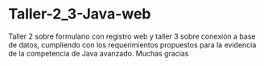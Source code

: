 # Taller-2_3-Java-web
Taller 2 sobre formulario con registro web y taller 3 sobre conexión a base de datos, cumpliendo con los requerimientos propuestos para la evidencia de la competencia 
de Java avanzado. Muchas gracias
